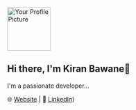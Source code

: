 <img src="https://avatars.githubusercontent.com/u/100428197?v=4" alt="Your Profile Picture" width="100">






## Hi there, I'm Kiran Bawane👋

I'm a passionate developer...

🌐 [Website](https://kiranbawane0868@gamil.com) | 💼 [LinkedIn](https://www.linkedin.com/in/kiranbawane0868)) 




<!--
**kiranbawane48/kiranbawane48** is a ✨ _special_ ✨ repository because its `README.md` (this file) appears on your GitHub profile.

Here are some ideas to get you started:

- 🔭 I’m currently working on ...
- 🌱 I’m currently learning ...
- 👯 I’m looking to collaborate on ...
- 🤔 I’m looking for help with ...
- 💬 Ask me about ...
- 📫 How to reach me: ...
- 😄 Pronouns: ...
- ⚡ Fun fact: ...
-->
